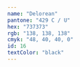```yaml
---
name: "Delorean"
pantone: "429 C / U"
hex: "737373"
rgb: "138, 138, 138"
cmyk: "48, 40, 40, 0"
id: 16
textColor: "black"
---
```

